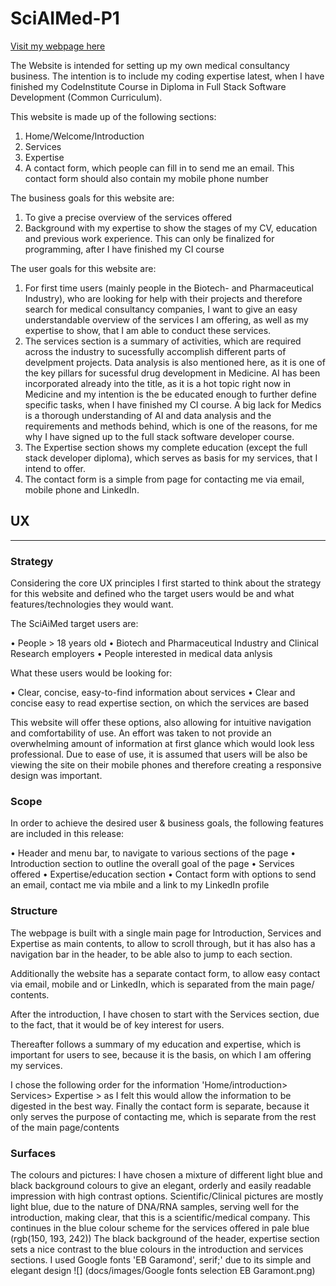 # SciAIMed-P1
[Visit my webpage here](https://elisabethoelmann.github.io/SciAIMed-P1/index.html#home)

The  Website is intended for setting up my own medical consultancy business. The intention is to include my coding expertise latest, when I have finished my CodeInstitute Course in Diploma in Full Stack Software Development (Common Curriculum).

This website is made up of the following sections:

1.	Home/Welcome/Introduction
2.	Services
3.	Expertise 
4.	A contact form, which people can fill in to send me an email. This contact form should also contain my mobile phone number

The business goals for this website are:

1.	To give a precise overview of the services offered
2.	Background with my expertise to show the stages of my CV, education and previous work experience.
        This can only be finalized for programming, after I have finished my CI course

The user goals for this website are:

1. For first time users (mainly people in the Biotech- and Pharmaceutical Industry), who are looking for help with their projects and therefore search for medical consultancy companies, I want to give an easy understandable overview of the services I am offering, as well as my expertise to show, that I am able to conduct these services.
2. The services section is a summary of activities, which are required across the industry to sucessfully accomplish different parts of develpment projects.
Data analysis is also mentioned here, as it is one of the key pillars for sucessful drug development in Medicine. AI has been incorporated already into the title, as it is a hot topic right now in Medicine and my intention is the be educated enough to further define specific tasks, when I have finished my CI course. A big lack for Medics is a thorough understanding of AI and data analysis and the requirements and methods behind, which is one of the reasons, for me why I have signed up to the full stack software developer course.
3. The Expertise section shows my complete education (except the full stack developer diploma), which serves as basis for my services, that I intend to offer.
4.	The contact form is a simple from page for contacting me via email, mobile phone and LinkedIn.

## UX
---
### **Strategy**

Considering the core UX principles I first started to think about the strategy for this website and defined who the target users would be and what features/technologies they would want.

The SciAiMed target users are:

•	People > 18 years old
•	Biotech and Pharmaceutical Industry  and Clinical Research employers
•	People interested in medical data anlysis

What these users would be looking for:

•	Clear, concise, easy-to-find information about services
•	Clear and concise easy to read expertise section, on which the services are based

This website will offer these options, also allowing for intuitive navigation and comfortability of use. An effort was taken to not provide an overwhelming amount of information at first glance which would look less professional.
Due to ease of use, it is assumed that users will be also be viewing the site on their mobile phones and therefore creating a responsive design was important.

### **Scope**
In order to achieve the desired user & business goals, the following features are included in this release:

• Header and menu bar, to navigate to various sections of the page
• Introduction section to outline the overall goal of the page
• Services offered
• Expertise/education section
• Contact form with options to send an email, contact me via mbile and a link to my LinkedIn profile

### **Structure**

The webpage is built with a single main page for Introduction, Services and Expertise as main contents, to allow to scroll through, but it has also has a navigation bar in the header, to be able also to jump to each section. 

Additionally the website has a separate contact form, to allow easy contact via email, mobile and or LinkedIn, which is separated from the main page/ contents. 

After the introduction, I have chosen to start with the Services section, due to the fact, that it would be of key interest for users. 

Thereafter follows a summary of my education and expertise, which is important for users to see, because it is the basis, on which I am offering my services.

I chose the following order for the information 'Home/introduction> Services> Expertise > as I felt this would allow the information to be digested in the best way. Finally the contact form is separate, because it only serves the purpose of contacting me, which is separate from the rest of the main page/contents

### **Surfaces**

The colours and pictures:
I have chosen a mixture of different light blue and black background colours to give an elegant, orderly and easily readable impression with high contrast options.
Scientific/Clinical pictures are mostly light blue, due to the nature of DNA/RNA samples, serving well for the introduction, making clear, that this is a scientific/medical company. This continues in the blue colour scheme for the services offered in pale blue (rgb(150, 193, 242))
The black background of the header, expertise section sets a nice contrast to the blue colours in the introduction and services sections. 
I used Google fonts 'EB Garamond', serif;' due to its simple and elegant design
![] (docs/images/Google fonts selection EB Garamont.png)


